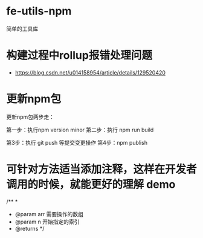 # fe-utils-npm
简单的工具库

# 构建过程中rollup报错处理问题
- https://blog.csdn.net/u014158954/article/details/129520420

# 更新npm包
更新npm包两步走：

第一步：执行npm version minor
第二步：执行 npm run build

第3步：执行 git push 等提交变更操作
第4步：npm publish


# 可针对方法适当添加注释，这样在开发者调用的时候，就能更好的理解 demo
/**
 * 
 * @param arr  需要操作的数组
 * @param n   开始指定的索引
 * @returns 
 */